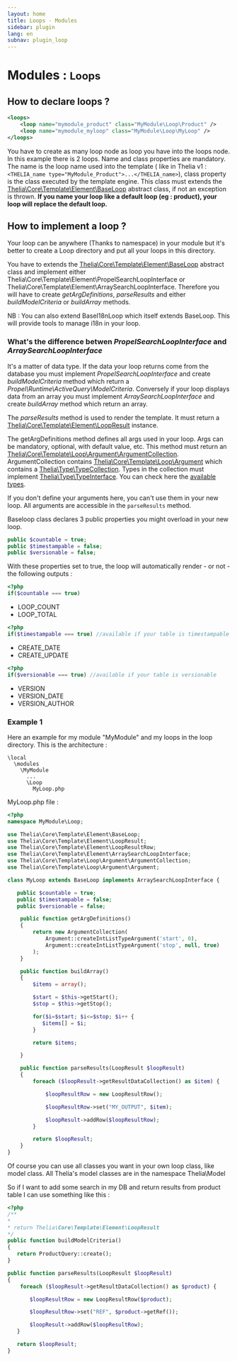 ```yaml
---
layout: home
title: Loops - Modules
sidebar: plugin
lang: en
subnav: plugin_loop
---
```


<div class="page-header">
    <h1>Modules : <small>Loops</small></h1>
</div>

## How to declare loops ?

```xml
<loops>
    <loop name="mymodule_product" class="MyModule\Loop\Product" />
    <loop name="mymodule_myloop" class="MyModule\Loop\MyLoop" />
</loops>
```

You have to create as many loop node as loop you have into the loops node. In this example there is 2 loops. Name and
class properties are mandatory. The name is the loop name used into the template ( like in Thelia v1 : ```<THELIA_name
type="MyModule_Product">...</THELIA_name>```), class property is the class executed by the template engine. This
class must extends the [Thelia\Core\Template\Element\BaseLoop](/api/master/Thelia/Core/Template/Element/BaseLoop.html)
abstract class, if not an exception is thrown.
**If you name your loop like a default loop (eg : product), your loop will replace the default loop.**

## How to implement a loop ?

Your loop can be anywhere (Thanks to namespace) in your module but it's better to create a Loop directory and put all your loops in this directory.

You have to extends the [Thelia\Core\Template\Element\BaseLoop](/api/master/Thelia/Core/Template/Element/BaseLoop.html) abstract class and implement either Thelia\Core\Template\Element\PropelSearchLoopInterface or Thelia\Core\Template\Element\ArraySearchLoopInterface. Therefore you will have to create *getArgDefinitions*, *parseResults* and either *buildModelCriteria* or *buildArray* methods.

NB : You can also extend BaseI18nLoop which itself extends BaseLoop. This will provide tools to manage i18n in your loop.

### What's the difference betwen *PropelSearchLoopInterface* and *ArraySearchLoopInterface*

It's a matter of data type. If the data your loop returns come from the database you must implement *PropelSearchLoopInterface* and create *buildModelCriteria* method which return a *Propel\Runtime\ActiveQuery\ModelCriteria*. Conversely if your loop displays data from an array you must implement *ArraySearchLoopInterface* and create *buildArray* method which return an array.

The *parseResults* method is used to render the template. It must return a [Thelia\Core\Template\Element\LoopResult](/api/master/Thelia/Core/Template/Element/LoopResult.html) instance.

The getArgDefinitions method defines all args used in your loop. Args can be mandatory, optional, with default value, etc. This method must return an [Thelia\Core\Template\Loop\Argument\ArgumentCollection](/api/master/Thelia/Core/Template/Loop/Argument/ArgumentCollection.html). ArgumentCollection contains [Thelia\Core\Template\Loop\Argument](/api/master/Thelia/Core/Template/Loop/Argument.html) which contains a [Thelia\Type\TypeCollection](/api/master/Thelia/Type/TypeCollection.html). Types in the collection must implement [Thelia\Type\TypeInterface](/api/master/Thelia/Type/TypeInterface.html). You can check here the [available types](../development/types).

If you don't define your arguments here, you can't use them in your new loop. All arguments are accessible in the ```parseResults``` method.

Baseloop class declares 3 public properties you might overload in your new loop.

```php
public $countable = true;
public $timestampable = false;
public $versionable = false;
```

With these properties set to true, the loop will automatically render - or not - the following outputs :

```php
<?php
if($countable === true)
```

* LOOP_COUNT
* LOOP_TOTAL

```php
<?php
if($timestampable === true) //available if your table is timestampable
```

* CREATE_DATE
* CREATE_UPDATE

```php
<?php
if($versionable === true) //available if your table is versionable
```

* VERSION
* VERSION_DATE
* VERSION_AUTHOR

### Example 1

Here an example for my module "MyModule" and my loops in the loop directory. This is the architecture :

 ```
 \local
   \modules
     \MyModule
       ...
       \Loop
         MyLoop.php
 ```

 MyLoop.php file :

 ```php
 <?php
 namespace MyModule\Loop;

 use Thelia\Core\Template\Element\BaseLoop;
 use Thelia\Core\Template\Element\LoopResult;
 use Thelia\Core\Template\Element\LoopResultRow;
 use Thelia\Core\Template\Element\ArraySearchLoopInterface;
 use Thelia\Core\Template\Loop\Argument\ArgumentCollection;
 use Thelia\Core\Template\Loop\Argument\Argument;

 class MyLoop extends BaseLoop implements ArraySearchLoopInterface {

    public $countable = true;
    public $timestampable = false;
    public $versionable = false;

     public function getArgDefinitions()
     {
         return new ArgumentCollection(
             Argument::createIntListTypeArgument('start', 0),
             Argument::createIntListTypeArgument('stop', null, true)
         );
     }

     public function buildArray()
     {
         $items = array();

         $start = $this->getStart();
         $stop = $this->getStop();

         for($i=$start; $i<=$stop; $i++ {
            $items[] = $i;
         }

         return $items;

     }

     public function parseResults(LoopResult $loopResult)
     {
         foreach ($loopResult->getResultDataCollection() as $item) {

             $loopResultRow = new LoopResultRow();

             $loopResultRow->set("MY_OUTPUT", $item);

             $loopResult->addRow($loopResultRow);
         }

         return $loopResult;
     }
 }

 ```

 Of course you can use all classes you want in your own loop class, like model class. All Thelia's model classes are in the
 namespace Thelia\Model

 So if I want to add some search in my DB and return results from product table I can use something like this :

 ```php
<?php
/**
*
* return Thelia\Core\Template\Element\LoopResult
*/
public function buildModelCriteria()
{
    return ProductQuery::create();
}

public function parseResults(LoopResult $loopResult)
{
     foreach ($loopResult->getResultDataCollection() as $product) {

        $loopResultRow = new LoopResultRow($product);

        $loopResultRow->set("REF", $product->getRef());

        $loopResult->addRow($loopResultRow);
    }

    return $loopResult;
}
```
